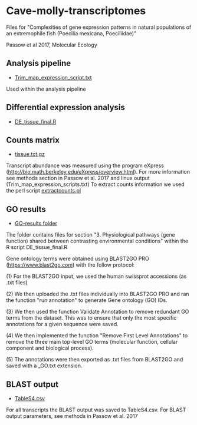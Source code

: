 # Cave-molly-transcriptomes
Files for "Complexities of gene expression patterns in natural populations of an extremophile fish (Poecilia mexicana, Poeciliidae)"

Passow et al 2017, Molecular Ecology

## Analysis pipeline
 - [Trim_map_expression_script.txt](https://github.com/jokelley/Cave-molly-transcriptomes/blob/master/Trim_map_expression_script.txt)

Used within the analysis pipeline


## Differential expression analysis 

 - [DE_tissue_final.R](https://github.com/jokelley/Cave-molly-transcriptomes/blob/master/DE_tissue_final.R)

## Counts matrix 
 - [tissue.txt.gz](https://github.com/jokelley/Cave-molly-transcriptomes/blob/master/tissue.txt.gz)

Transcript abundance was measured using the program eXpress (http://bio.math.berkeley.edu/eXpress/overview.html). 
For more information see methods section in Passow et al. 2017 and linux output (Trim_map_expression_scripts.txt)
To extract counts information we used the perl script [extractcounts.pl](https://github.com/jokelley/Cave-molly-transcriptomes/blob/master/extractcounts.pl)


## GO results 
 - [GO-results folder](https://github.com/jokelley/Cave-molly-transcriptomes/tree/master/GO-results)

The folder contains files for section "3. Physiological pathways (gene function) shared between contrasting environmental conditions" within the R script DE_tissue_final.R
 
Gene ontology terms were obtained using BLAST2GO PRO (https://www.blast2go.com) with the follow protocol: 

(1) For the BLAST2GO input, we used the human swissprot accessions (as .txt files)

(2) We then uploaded the .txt files individually into BLAST2GO PRO and ran the function "run annotation" to generate Gene ontology (GO) IDs.

(3) We then used the function Validate Annotation to remove redundant GO terms from the dataset. This was to ensure that only the most specific annotations for a given sequence were saved. 

(4) We then implemented the function "Remove First Level Annotations" to remove the three main top-level GO terms (molecular function, cellular component and biological process). 

(5) The annotations were then exported as .txt files from BLAST2GO and saved with a _GO.txt extension. 

## BLAST output 
 - [TableS4.csv](https://github.com/jokelley/Cave-molly-transcriptomes/blob/master/TableS4.csv)

For all transcripts the BLAST output was saved to TableS4.csv. For BLAST output parameters, see methods in Passow et al. 2017 
